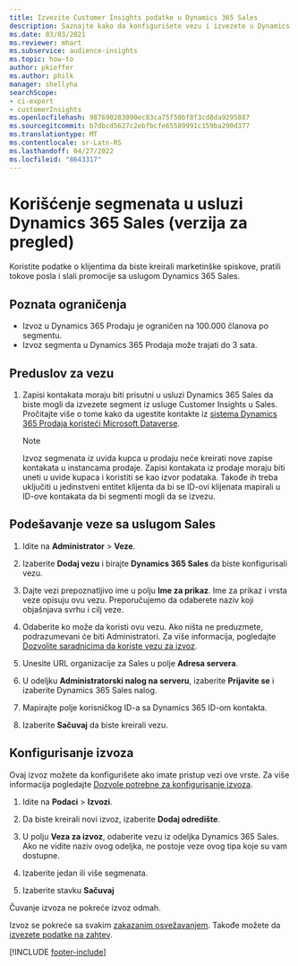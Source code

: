 ```yaml
---
title: Izvezite Customer Insights podatke u Dynamics 365 Sales
description: Saznajte kako da konfigurišete vezu i izvezete u Dynamics 365 Sales.
ms.date: 03/03/2021
ms.reviewer: mhart
ms.subservice: audience-insights
ms.topic: how-to
author: pkieffer
ms.author: philk
manager: shellyha
searchScope:
- ci-export
- customerInsights
ms.openlocfilehash: 987690283090ec83ca75f50bf8f3cd8da9295887
ms.sourcegitcommit: b7dbcd5627c2ebfbcfe65589991c159ba290d377
ms.translationtype: MT
ms.contentlocale: sr-Latn-RS
ms.lasthandoff: 04/27/2022
ms.locfileid: "8643317"
---
```

# <a name="use-segments-in-dynamics-365-sales-preview"></a>Korišćenje segmenata u usluzi Dynamics 365 Sales (verzija za pregled)



Koristite podatke o klijentima da biste kreirali marketinške spiskove, pratili tokove posla i slali promocije sa uslugom Dynamics 365 Sales.

## <a name="known-limitations"></a>Poznata ograničenja

- Izvoz u Dynamics 365 Prodaju je ograničen na 100.000 članova po segmentu.
- Izvoz segmenta u Dynamics 365 Prodaja može trajati do 3 sata. 

## <a name="prerequisite-for-connection"></a>Preduslov za vezu

1. Zapisi kontakata moraju biti prisutni u usluzi Dynamics 365 Sales da biste mogli da izvezete segment iz usluge Customer Insights u Sales. Pročitajte više o tome kako da ugestite kontakte iz [sistema Dynamics 365 Prodaja koristeći Microsoft Dataverse](connect-dataverse-managed-lake.md).

   > [!NOTE]
   > Izvoz segmenata iz uvida kupca u prodaju neće kreirati nove zapise kontakata u instancama prodaje. Zapisi kontakata iz prodaje moraju biti uneti u uvide kupaca i koristiti se kao izvor podataka. Takođe ih treba uključiti u jedinstveni entitet klijenta da bi se ID-ovi klijenata mapirali u ID-ove kontakata da bi segmenti mogli da se izvezu.

## <a name="set-up-the-connection-to-sales"></a>Podešavanje veze sa uslugom Sales

1. Idite na **Administrator** > **Veze**.

1. Izaberite **Dodaj vezu** i birajte **Dynamics 365 Sales** da biste konfigurisali vezu.

1. Dajte vezi prepoznatljivo ime u polju **Ime za prikaz**. Ime za prikaz i vrsta veze opisuju ovu vezu. Preporučujemo da odaberete naziv koji objašnjava svrhu i cilj veze.

1. Odaberite ko može da koristi ovu vezu. Ako ništa ne preduzmete, podrazumevani će biti Administratori. Za više informacija, pogledajte [Dozvolite saradnicima da koriste vezu za izvoz](connections.md#allow-contributors-to-use-a-connection-for-exports).

1. Unesite URL organizacije za Sales u polje **Adresa servera**.

1. U odeljku **Administratorski nalog na serveru**, izaberite **Prijavite se** i izaberite Dynamics 365 Sales nalog.

1. Mapirajte polje korisničkog ID-a sa Dynamics 365 ID-om kontakta.

1. Izaberite **Sačuvaj** da biste kreirali vezu. 

## <a name="configure-an-export"></a>Konfigurisanje izvoza

Ovaj izvoz možete da konfigurišete ako imate pristup vezi ove vrste. Za više informacija pogledajte [Dozvole potrebne za konfigurisanje izvoza](export-destinations.md#set-up-a-new-export).

1. Idite na **Podaci** > **Izvozi**.

1. Da biste kreirali novi izvoz, izaberite **Dodaj odredište**.

1. U polju **Veza za izvoz**, odaberite vezu iz odeljka Dynamics 365 Sales. Ako ne vidite naziv ovog odeljka, ne postoje veze ovog tipa koje su vam dostupne.

1. Izaberite jedan ili više segmenata.

1. Izaberite stavku **Sačuvaj**

Čuvanje izvoza ne pokreće izvoz odmah.

Izvoz se pokreće sa svakim [zakazanim osvežavanjem](system.md#schedule-tab). Takođe možete da [izvezete podatke na zahtev](export-destinations.md#run-exports-on-demand). 

[!INCLUDE [footer-include](includes/footer-banner.md)]
